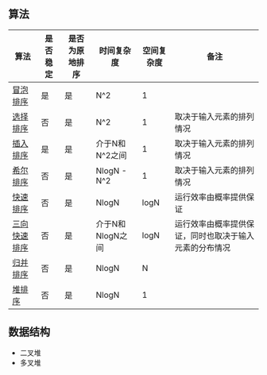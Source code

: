 ## 算法
|算法|是否稳定|是否为原地排序|时间复杂度|空间复杂度|备注|
|-|-|-|-|-|-|
|[冒泡排序](https://github.com/woai3c/Algorithm/tree/master/02/bubble-sort)|是|是|N^2|1||
|[选择排序](https://github.com/woai3c/Algorithm/tree/master/02/selection-sort)|否|是|N^2|1|取决于输入元素的排列情况|
|[插入排序](https://github.com/woai3c/Algorithm/tree/master/02/insertion-sort)|是|是|介于N和N^2之间|1|取决于输入元素的排列情况|
|[希尔排序](https://github.com/woai3c/Algorithm/tree/master/02/shell-sort)|否|是|NlogN - N^2|1|取决于输入元素的排列情况|
|[快速排序](https://github.com/woai3c/Algorithm/tree/master/02/quick-sort)|否|是|NlogN|logN|运行效率由概率提供保证|
|[三向快速排序](https://github.com/woai3c/Algorithm/tree/master/02/quick-sort)|否|是|介于N和NlogN之间|logN|运行效率由概率提供保证，同时也取决于输入元素的分布情况|
|[归并排序](https://github.com/woai3c/Algorithm/tree/master/02/merge-sort)|否|是|NlogN|N||
|[堆排序](https://github.com/woai3c/Algorithm/tree/master/02/heap-sort)|否|是|NlogN|1||


## 数据结构
* 二叉堆
* 多叉堆
